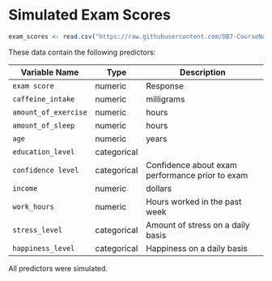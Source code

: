 # Simulated Exam Scores


```R
exam_scores <- read.csv("https://raw.githubusercontent.com/DB7-CourseNotes/Case_Studies/main/ST362_Project_Simulated/Exam_Scores.csv")
```

These data contain the following predictors:

| Variable Name | Type | Description |
|---|---|---|
| `exam score` | numeric | Response |
| `caffeine_intake` | numeric | milligrams |
| `amount_of_exercise` | numeric | hours |
| `amount_of_sleep` | numeric | hours |
| `age` | numeric | years |
| `education_level` | categorical | |
| `confidence level` | categorical | Confidence about exam performance prior to exam |
| `income` | numeric | dollars |
| `work_hours` | numeric | Hours worked in the past week |
| `stress_level` | categorical | Amount of stress on a daily basis |
| `happiness_level` | categorical | Happiness on a daily basis |

All predictors were simulated.
